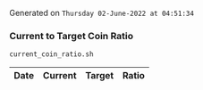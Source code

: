 Generated on `Thursday 02-June-2022 at 04:51:34`

### Current to Target Coin Ratio
`current_coin_ratio.sh`

Date|Current|Target|Ratio
---|---|---|---
